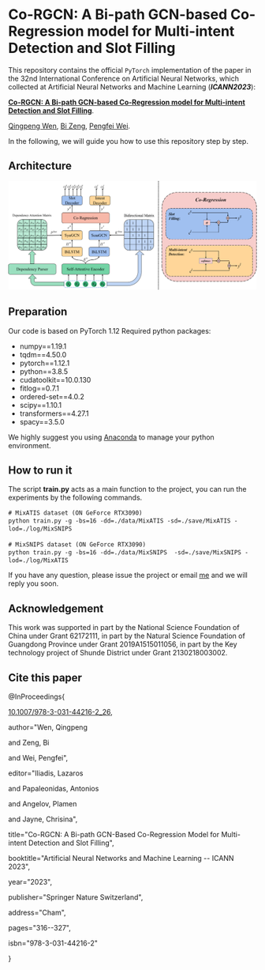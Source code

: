 # **Co-RGCN: A Bi-path GCN-based Co-Regression model for Multi-intent Detection and Slot Filling**

This repository contains the official `PyTorch` implementation of the paper in the 32nd International Conference on Artificial Neural Networks, which collected at Artificial Neural Networks and Machine Learning (***ICANN2023***): 

**[Co-RGCN: A Bi-path GCN-based Co-Regression model for Multi-intent Detection and Slot Filling](https://link.springer.com/chapter/10.1007/978-3-031-44216-2_26)**.

[Qingpeng Wen](mailto:wqp@mail2.gdut.edu.cn), [Bi Zeng](mailto:zb9215@gdut.edu.cn), [Pengfei Wei](mailto:wpf@gdut.edu.cn).

In the following, we will guide you how to use this repository step by step.

## Architecture

<img src="Figures\fig1.png">

## Preparation

Our code is based on PyTorch 1.12 Required python packages:

-   numpy==1.19.1
-   tqdm==4.50.0
-   pytorch==1.12.1
-   python==3.8.5
-   cudatoolkit==10.0.130
-   fitlog==0.7.1
-   ordered-set==4.0.2
-   scipy==1.10.1
-   transformers==4.27.1
-   spacy==3.5.0

We highly suggest you using [Anaconda](https://www.anaconda.com/) to manage your python environment.

## How to run it
The script **train.py** acts as a main function to the project, you can run the experiments by the following commands.
```Shell
# MixATIS dataset (ON GeForce RTX3090)
python train.py -g -bs=16 -dd=./data/MixATIS -sd=./save/MixATIS -lod=./log/MixSNIPS

# MixSNIPS dataset (ON GeForce RTX3090)
python train.py -g -bs=16 -dd=./data/MixSNIPS  -sd=./save/MixSNIPS -lod=./log/MixATIS
```

If you have any question, please issue the project or email [me](mailto:wqp@mail2.gdut.edu.cn)  and we will reply you soon.

## Acknowledgement

This work was supported in part by the National Science Foundation of China under Grant 62172111, in part by the Natural Science Foundation of Guangdong Province under Grant 2019A1515011056, in part by the Key technology project of Shunde District under Grant 2130218003002.

## Cite this paper

@InProceedings{

[10.1007/978-3-031-44216-2_26](https://doi.org/10.1007/978-3-031-44216-2_26),

author="Wen, Qingpeng

and Zeng, Bi

and Wei, Pengfei",

editor="Iliadis, Lazaros

and Papaleonidas, Antonios

and Angelov, Plamen

and Jayne, Chrisina",

title="Co-RGCN: A Bi-path GCN-Based Co-Regression Model for Multi-intent Detection and Slot Filling",

booktitle="Artificial Neural Networks and Machine Learning -- ICANN 2023",

year="2023",

publisher="Springer Nature Switzerland",

address="Cham",

pages="316--327",

isbn="978-3-031-44216-2"

}
